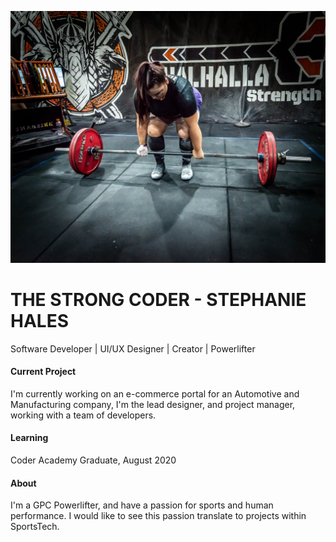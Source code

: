 
<!--
**thestrongcoder/thestrongcoder** is a ✨ _special_ ✨ repository because its `README.md` (this file) appears on your GitHub profile.

Here are some ideas to get you started:

- 🔭 I’m currently working on ...
- 🌱 I’m currently learning ...
- 👯 I’m looking to collaborate on ...
- 🤔 I’m looking for help with ...
- 💬 Ask me about ...
- 📫 How to reach me: ...
- 😄 Pronouns: ...
- ⚡ Fun fact: ...
-->

![deadlift](./img/deadlift.jpg)
# THE STRONG CODER - STEPHANIE HALES

Software Developer  |  UI/UX Designer  |  Creator | Powerlifter 

#### Current Project
I'm currently working on an e-commerce portal for an Automotive and Manufacturing company, I'm the lead designer, and project manager, working with a team of developers. 

#### Learning
Coder Academy Graduate, August 2020

#### About
I'm a GPC Powerlifter, and have a passion for sports and human performance. I would like to see this passion translate to projects within SportsTech. 
